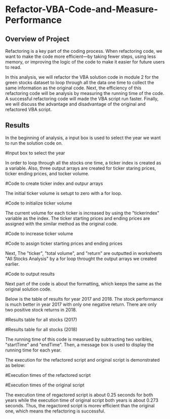 # Refactor-VBA-Code-and-Measure-Performance


## Overview of Project

Refactoring is a key part of the coding process. When refactoring code, we want to make the code more efficient—by taking fewer steps, using less memory, or improving the logic of the code to make it easier for future users to read.

In this analysis, we will refactor the VBA solution code in module 2 for the green stocks dataset to loop through all the data one time to collect the same information as the original code. Next, the efficiency of this refactoring code will be analysis by measuring the running time of the code. A successful refactoring code will made the VBA script run faster. Finally, we will discuss the advantage and disadvantage of the original and refactored VBA script.


## Results

In the beginning of analysis, a input box is used to select the year we want to run the solution code on.



#Input box to select the year

In order to loop through all the stocks one time, a ticker index is created as a variable. Also, three output arrays are created for ticker staring prices, ticker ending prices, and tocker volume.


#Code to create ticker index and outpur arrays

The initial ticker volume is setupt to zero with a for loop.


#Code to initialize ticker volume


The current volume for each ticker is increased by using the "tickerindex" variable as the index. The ticker starting prices and ending prices are assigned with the similar method as the original code. 



#Code to increase ticker volume



#Code to assign ticker starting prices and ending prices


Next, The "ticker", "total volume", and "return" are outputted in worksheets "All Stocks Analysis" by a for loop throught the output arrays we created earlier. 



#Code to output results


Next part of the code is about the formatting, which keeps the same as the original solution code.


Below is the table of results for year 2017 and 2018. The stock performance is much better in year 2017 with only one negative return. There are only two positive stock returns in 2018. 


#Results table for all stocks (2017)



#Results table for all stocks (2018)


The running time of this code is measrued by subtracting two varibles, "startTime" and "endTime". Then, a message box is used to display the running time for each year. 

The execution for the refactored script and original script is demonstrated as below:


#Execution times of the refactored script


#Execution times of the original script


The execution time of regactored script is about 0.25 seconds for both years while the execution time of original script both years is about 0.273 seconds. Thus, the regactored script is morev efficient than the original one, which means the refactoring is successful.


